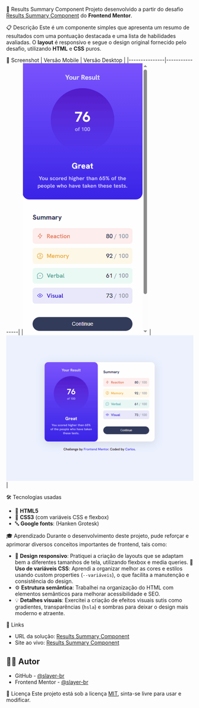🎯 Results Summary Component
Projeto desenvolvido a partir do desafio <a href="https://www.frontendmentor.io/challenges/results-summary-component-CE_K6s0maV" target="_blank" rel="noopener noreferrer">Results Summary Component</a> do **Frontend Mentor**.

📋 Descrição
Este é um componente simples que apresenta um resumo de resultados com uma pontuação destacada e uma lista de habilidades avaliadas. O **layout** é responsivo e segue o design original fornecido pelo desafio, utilizando **HTML** e **CSS** puros.

📸 Screenshot
| Versão Mobile | Versão Desktop |
|---------------|----------------|
|![Mobile](./assets/images/results-summary-mobile.gif) | ![Desktop](./assets/images/results-summary-desktop.gif)|

🛠 Tecnologias usadas
 - 🧱 **HTML5**
 - 🎨 **CSS3** (com variáveis CSS e flexbox)
 - 🔤 **Google fonts**: (Hanken Grotesk)

🎓 Aprendizado
Durante o desenvolvimento deste projeto, pude reforçar e aprimorar diversos conceitos importantes de frontend, tais como:

- 📐 **Design responsivo**: Pratiquei a criação de layouts que se adaptam bem a diferentes tamanhos de tela, utilizando flexbox e media queries.
🎨 **Uso de variáveis CSS**: Aprendi a organizar melhor as cores e estilos usando custom properties (`--variáveis`), o que facilita a manutenção e consistência do design.
- ⚙️ **Estrutura semântica**: Trabalhei na organização do HTML com elementos semânticos para melhorar acessibilidade e SEO.
- 💡 **Detalhes visuais**: Exercitei a criação de efeitos visuais sutis como gradientes, transparências (`hsla`) e sombras para deixar o design mais moderno e atraente.

🔗 Links
- URL da solução: <a href="https://github.com/slayer-br/result-summary" target="_blank" rel="noopener noreferrer">Results Summary Component</a>
- Site ao vivo: <a href="https://slayer-br.github.io/result-summary/" target="_blank" rel="noopener noreferrer">Results Summary Component</a>

## 👨‍💻 Autor
- GitHub - <a href="https://github.com/slayer-br" target="_blank" rel="noopener noreferrer">@slayer-br</a>
- Frontend Mentor - <a href="https://www.frontendmentor.io/profile/slayer-br" target="_blank" rel="noopener noreferrer">@slayer-br</a>

📝 Licença
Este projeto está sob a licença [MIT](LICENSE), sinta-se livre para usar e modificar.

